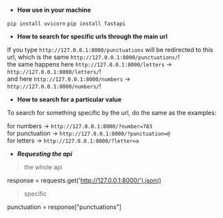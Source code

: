 * **How use in your machine**

`pip install uvicorn`
`pip install fastapi`

* **How to search for specific urls through the main url**

If you type `http://127.0.0.1:8000/punctuations` will be redirected to this url, which is the same `http://127.0.0.1:8000/punctuations/`!<br />
the same happens here `http://127.0.0.1:8000/letters` -> `http://127.0.0.1:8000/letters/`!<br />
and here `http://127.0.0.1:8000/numbers` -> `http://127.0.0.1:8000/numbers/`!

* **How to search for a particular value**

To search for something specific by the url, do the same as the examples:

for numbers -> `http://127.0.0.1:8000/?number=783`<br />
for punctuation -> `http://127.0.0.1:8000/?punctuation=@`<br />
for letters -> `http://127.0.0.1:8000/?letter=a`

* ***Requesting the api***

>the whole api

response = requests.get('http://127.0.0.1:8000/').json()<br />

>specific

punctuation = response["punctuations"]
